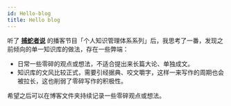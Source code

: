 ```yaml
---
id: Hello-blog
title: Hello blog
---
```


听了 [**捕蛇者说**](https://podcasts.apple.com/cn/podcast/%E6%8D%95%E8%9B%87%E8%80%85%E8%AF%B4/id1471299491) 的播客节目「个人知识管理体系系列」后，我思考了一番，发现之前倾向的单一知识库的做法，存在一些弊端：

- 日常一些零碎的观点或想法，不适合提出来长篇大论、单独成文。
- 知识库的文风比较正式，需要引经据典、咬文嚼字，这样一来写作的周期也会被拉长，这也削弱了零碎写作的积极性。

希望之后可以在博客文件夹持续记录一些零碎观点或想法。


